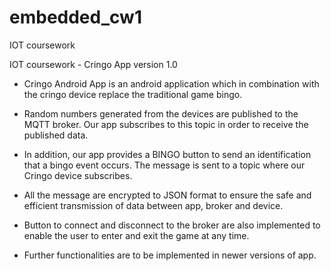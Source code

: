# embedded_cw1
IOT coursework

IOT coursework - Cringo App version 1.0

- Cringo Android App is an android application which in combination with the cringo device replace the traditional game bingo.

- Random numbers generated from the devices are published to the MQTT broker. Our app subscribes to this topic in order to receive the published data.

- In addition, our app provides a BINGO  button to send an identification that a bingo event occurs. The message is sent to a topic where our Cringo device subscribes.

- All the message are encrypted to JSON format to ensure the safe and efficient transmission of data between app, broker and device.

- Button to connect and disconnect to the broker are also implemented to enable the user to enter and exit the game at any time.

- Further functionalities are to be implemented in newer versions of app.
